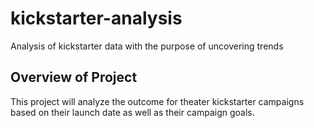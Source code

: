 # kickstarter-analysis
Analysis of kickstarter data with the purpose of uncovering trends 
## Overview of Project
This project will analyze the outcome for theater kickstarter campaigns based on their
launch date as well as their campaign goals.
